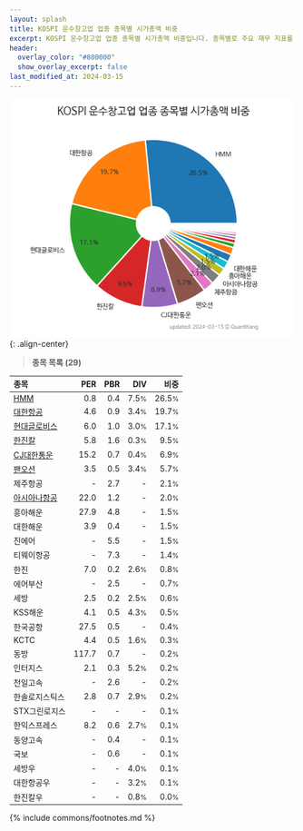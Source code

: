 ```yaml
---
layout: splash
title: KOSPI 운수창고업 업종 종목별 시가총액 비중
excerpt: KOSPI 운수창고업 업종 종목별 시가총액 비중입니다. 종목별로 주요 재무 지표를 함께 표시합니다.
header:
  overlay_color: "#800000"
  show_overlay_excerpt: false
last_modified_at: 2024-03-15
---
```



![KOSPI 운수창고업 업종 종목별 시가총액 비중](/stats/sector/images/kospi_업종_운수창고업_종목.png){: .align-center}


> **종목 목록 (29)**<a id="list"></a>

| **종목** | **PER** | **PBR** | **DIV** | **비중** |
| :------- | ------: | ------: | ------: | -------: |
| [HMM](/011200/) | 0.8 | 0.4 | 7.5<small>%</small> | 26.5<small>%</small> |
| [대한항공](/003490/) | 4.6 | 0.9 | 3.4<small>%</small> | 19.7<small>%</small> |
| [현대글로비스](/086280/) | 6.0 | 1.0 | 3.0<small>%</small> | 17.1<small>%</small> |
| [한진칼](/180640/) | 5.8 | 1.6 | 0.3<small>%</small> | 9.5<small>%</small> |
| [CJ대한통운](/000120/) | 15.2 | 0.7 | 0.4<small>%</small> | 6.9<small>%</small> |
| [팬오션](/028670/) | 3.5 | 0.5 | 3.4<small>%</small> | 5.7<small>%</small> |
| 제주항공 | - | 2.7 | - | 2.1<small>%</small> |
| [아시아나항공](/020560/) | 22.0 | 1.2 | - | 2.0<small>%</small> |
| 흥아해운 | 27.9 | 4.8 | - | 1.5<small>%</small> |
| 대한해운 | 3.9 | 0.4 | - | 1.5<small>%</small> |
| 진에어 | - | 5.5 | - | 1.5<small>%</small> |
| 티웨이항공 | - | 7.3 | - | 1.4<small>%</small> |
| 한진 | 7.0 | 0.2 | 2.6<small>%</small> | 0.8<small>%</small> |
| 에어부산 | - | 2.5 | - | 0.7<small>%</small> |
| 세방 | 2.5 | 0.2 | 2.5<small>%</small> | 0.6<small>%</small> |
| KSS해운 | 4.1 | 0.5 | 4.3<small>%</small> | 0.5<small>%</small> |
| 한국공항 | 27.5 | 0.5 | - | 0.4<small>%</small> |
| KCTC | 4.4 | 0.5 | 1.6<small>%</small> | 0.3<small>%</small> |
| 동방 | 117.7 | 0.7 | - | 0.2<small>%</small> |
| 인터지스 | 2.1 | 0.3 | 5.2<small>%</small> | 0.2<small>%</small> |
| 천일고속 | - | 2.6 | - | 0.2<small>%</small> |
| 한솔로지스틱스 | 2.8 | 0.7 | 2.9<small>%</small> | 0.2<small>%</small> |
| STX그린로지스 | - | - | - | 0.1<small>%</small> |
| 한익스프레스 | 8.2 | 0.6 | 2.7<small>%</small> | 0.1<small>%</small> |
| 동양고속 | - | 0.4 | - | 0.1<small>%</small> |
| 국보 | - | 0.6 | - | 0.1<small>%</small> |
| 세방우 | - | - | 4.0<small>%</small> | 0.1<small>%</small> |
| 대한항공우 | - | - | 3.2<small>%</small> | 0.1<small>%</small> |
| 한진칼우 | - | - | 0.8<small>%</small> | 0.0<small>%</small> |

{% include commons/footnotes.md %}